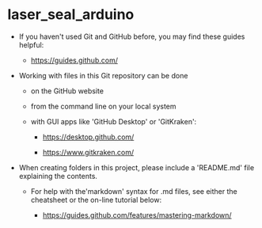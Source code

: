 # laser_seal_arduino

* If you haven't used Git and GitHub before, you may find these guides helpful:

  * https://guides.github.com/
 
* Working with files in this Git repository can be done 
  * on the GitHub website
  * from the command line on your local system
  * with GUI apps like 'GitHub Desktop' or 'GitKraken':

    * https://desktop.github.com/

    * https://www.gitkraken.com/

* When creating folders in this project, please include a 'README.md' file explaining the contents.

  * For help with the'markdown' syntax for .md files, see either the cheatsheet or the on-line tutorial below:

    * https://guides.github.com/features/mastering-markdown/
